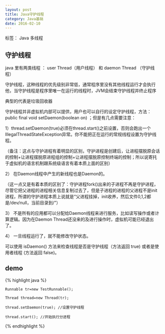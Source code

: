 ```yaml
---
layout: post
title: Java守护线程
category: Java基础
date: 2016-02-10
---
```


标签： Java 多线程


<!-- more -->

## 守护线程

java 里有两类线程 ： user Thread（用户线程） 和 daemon  Thread （守护线程）

守护线程，这种线程的优先级别非常低，通常程序里没有其他线程运行才会执行他，当守护线程是程序里唯一在运行的线程时，JVM会结束守护线程并终止程序

典型的代表是垃圾回收器

 守护线程并非虚拟机内部可以提供，用户也可以自行的设定守护线程，方法：public final void setDaemon(boolean on) ；但是有几点需要注意：

1）thread.setDaemon(true)必须在thread.start()之前设置，否则会跑出一个IllegalThreadStateException异常。你不能把正在运行的常规线程设置为守护线程。

（备注：这点与守护进程有着明显的区别，守护进程是创建后，让进程摆脱原会话的控制+让进程摆脱原进程组的控制+让进程摆脱原控制终端的控制；所以说寄托于虚拟机的语言机制跟系统级语言有着本质上面的区别）

2） 在Daemon线程中产生的新线程也是Daemon的。

（这一点又是有着本质的区别了：守护进程fork()出来的子进程不再是守护进程，尽管它把父进程的进程相关信息复制过去了，但是子进程的进程的父进程不是init进程，所谓的守护进程本质上说就是“父进程挂掉，init收养，然后文件0,1,2都是/dev/null，当前目录到/”）

3） 不是所有的应用都可以分配给Daemon线程来进行服务，比如读写操作或者计算逻辑。因为在Daemon Thread还没来的及进行操作时，虚拟机可能已经退出了。

4） 一旦线程运行了，就不能修改守护状态。

可以使用 isDaemon() 方法来检查线程是否是守护线程（方法返回 true) 或者是使用者线程 (方法返回 false)。

## demo

{% highlight java %}

    Runnable tr=new TestRunnable();

    Thread thread=new Thread(tr);

    thread.setDaemon(true); //设置守护线程

    thread.start(); //开始执行分进程

{% endhighlight %}




